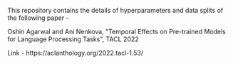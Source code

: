 <p>This repository contains the details of hyperparameters and data splits of the following paper -</p>

<p>Oshin Agarwal and Ani Nenkova, "Temporal Effects on Pre-trained Models for Language Processing Tasks", TACL 2022</p>

<p>Link - https://aclanthology.org/2022.tacl-1.53/</p>
